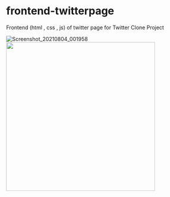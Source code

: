 # frontend-twitterpage
Frontend (html , css , js) of twitter page for Twitter Clone Project

![Screenshot_20210804_001958](https://user-images.githubusercontent.com/64244098/128068089-0b044600-893f-400c-9bab-9d4eeae1e4b1.png) </br>
<img src="https://user-images.githubusercontent.com/64244098/128068332-694b05b2-effe-443b-a597-e9cc39ce1a8f.png" height="400" />

